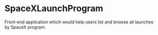 # SpaceXLaunchProgram
Front-end application which would help users list and browse all launches by SpaceX program.

